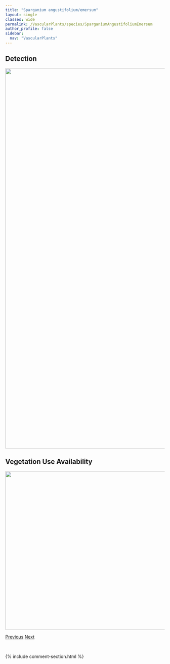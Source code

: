 ```yaml
---
title: "Sparganium angustifolium/emersum"
layout: single
classes: wide
permalink: /VascularPlants/species/SparganiumAngustifoliumEmersum
author_profile: false
sidebar:
  nav: "VascularPlants"
---
```


<h2>Detection</h2>

<a href="https://drive.google.com/uc?export=view&id=1-zQqlAHDNZp1ZI6bCBAyEJuGeHpcFMRS">
<img src="https://drive.google.com/uc?export=view&id=1-zQqlAHDNZp1ZI6bCBAyEJuGeHpcFMRS" height = "1200" width = "800">
</a>


<h2>Vegetation Use Availability</h2>

<a href="https://drive.google.com/uc?export=view&id=17jmqvrDz0TlSahZrjijbTFGmN4RDu3eH">
<img src="https://drive.google.com/uc?export=view&id=17jmqvrDz0TlSahZrjijbTFGmN4RDu3eH" height = "500" width = "1000">
</a>


<a href="/DevelopmentWebsite/VascularPlants/species/SorbusScopulina" class="pagination--pager" title="Sorbus scopulina">Previous</a> <a href="/DevelopmentWebsite/VascularPlants/species/SparganiumEurycarpum" class="pagination--pager" title="Sparganium eurycarpum">Next</a>

<p>&nbsp;</p>

{% include comment-section.html %}
